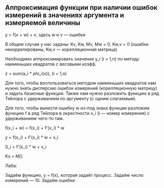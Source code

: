 #

## Аппроксимация функции при наличии ошибок измерений в значениях аргумента и измеряемой величины

y = f(x + w) + v, здесь w и v — ошибки

В общем случае у нас заданы: Kv, Kw, Mv, Mw = 0, Kw,v = 0 (ошибки некоррелированы, Kw,v — корелляционная матрица)

Необходимо аппроксимировать значение y_i (i = 1,n) по методу наименьших квадратов с весовыми коэфф.

z = sum(a_i * phi_i(x)), (i = 1,n)

Для того, чтобы воспользоваться методом наименьших квадратов нам нужно знать дисперсию ошибок измерений (корелляционную матрицу) и задать базисные функции. Также нам нужно разложить функцию в ряд Тейлора с удерживанием по аргументу (с одним слагаемым).

Для того, чтобы вынести ошибку w из-под знака функции разложим функцию f в ряд Тейлора в окрестности x_i (i — номер измерения) с удерживанием чего-то там.

f(x_i + w) = f(x_i) + f'(x_i) * w

y = f(x_i) + f'(x_i) * w + v_i

S_i = f'(x_i) * w + v_i

Ks = M[]

Лаба:

Задаём функцию, y = f(x), которая задаёт процесс. Задаём число измерений — 10. Задаём ошибки